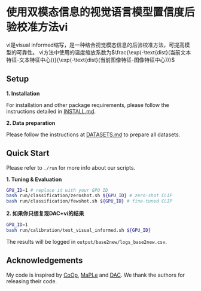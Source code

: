 # 使用双模态信息的视觉语言模型置信度后验校准方法vi
vi是visual informed缩写，是一种结合视觉模态信息的后验校准方法，可提高模型的可靠性。
vi方法中使用的温度缩放系数为$\frac{\exp(-\text{dist}(当前文本特征-文本特征中心))}{\exp(-\text{dist}(当前图像特征-图像特征中心))}$

## Setup

**1. Installation** 

For installation and other package requirements, please follow the instructions detailed in [INSTALL.md](docs/INSTALL.md).

**2. Data preparation**

Please follow the instructions at [DATASETS.md](docs/DATASETS.md) to prepare all datasets.

<!-- **3. Checkpoints**

For CLIP models, our reported results are based on [checkpoints](clip/clip.py) provided OpenAI. For our main results in Table 2, the checkpoint is available [here](https://arxiv.org/abs/2109.01134).
 -->


## Quick Start

Please refer to ``./run`` for more info about our scripts. 

**1. Tuning & Evaluation** 

```bash
GPU_ID=1 # replace it with your GPU ID
bash run/classification/zeroshot.sh ${GPU_ID} # zero-shot CLIP
bash run/classification/fewshot.sh ${GPU_ID} # fine-tuned CLIP
```


**2. 如果你只想复现DAC+vi的结果** 

```bash
GPU_ID=1
bash run/calibration/test_visual_informed.sh ${GPU_ID}
```

The results will be logged in ``output/base2new/logs_base2new.csv``. 
<!-- Furthermore, we provide a guideline in [RUN.md](docs/RUN.md) for detailed instructions about our repo. -->

## Acknowledgements

My code is inspired by [CoOp](https://github.com/KaiyangZhou/CoOp), [MaPLe](https://github.com/muzairkhattak/multimodal-prompt-learning) and [DAC](https://github.com/ml-stat-Sustech/CLIP_Calibration). We thank the authors for releasing their code.

